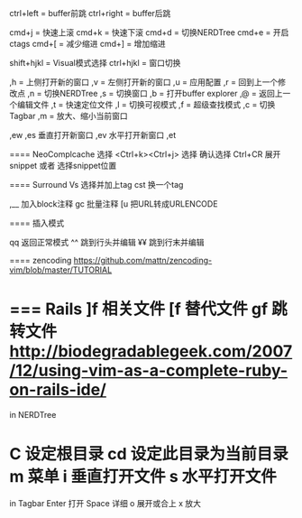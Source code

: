 ctrl+left  = buffer前跳
ctrl+right = buffer后跳

cmd+j = 快速上滚
cmd+k = 快速下滚
cmd+d = 切换NERDTree
cmd+e = 开启ctags
cmd+[ = 减少缩进
cmd+] = 增加缩进

shift+hjkl = Visual模式选择
ctrl+hjkl = 窗口切换

,h = 上侧打开新的窗口
,v = 左侧打开新的窗口 
,u = 应用配置
,r = 回到上一个修改点
,n = 切换NERDTree
,s = 切换窗口
,b = 打开buffer explorer
,@ = 返回上一个编辑文件
,t = 快速定位文件
,l = 切换可视模式
,f = 超级查找模式
,c = 切换Tagbar 
,m = 放大、缩小当前窗口

,ew
,es 垂直打开新窗口
,ev 水平打开新窗口
,et

====
NeoComplcache
<tab><S-tab> 选择
<Ctrl+k><Ctrl+j> 选择
<CR> 确认选择
Ctrl+CR 展开snippet 或者 选择snippet位置


====
Surround
Vs<tag> 选择并加上tag
cst<tag> 换一个tag

,__ 加入block注释
gc 批量注释
[u 把URL转成URLENCODE

====
插入模式

qq 返回正常模式
^^ 跳到行头并编辑
¥¥ 跳到行末并编辑

====
zencoding 
https://github.com/mattn/zencoding-vim/blob/master/TUTORIAL

===
Rails
]f 相关文件
[f 替代文件
gf 跳转文件
http://biodegradablegeek.com/2007/12/using-vim-as-a-complete-ruby-on-rails-ide/
=====
in NERDTree

C 设定根目录
cd 设定此目录为当前目录
m 菜单
i 垂直打开文件
s 水平打开文件
====
in Tagbar
Enter 打开
Space 详细
o 展开或合上
x 放大

